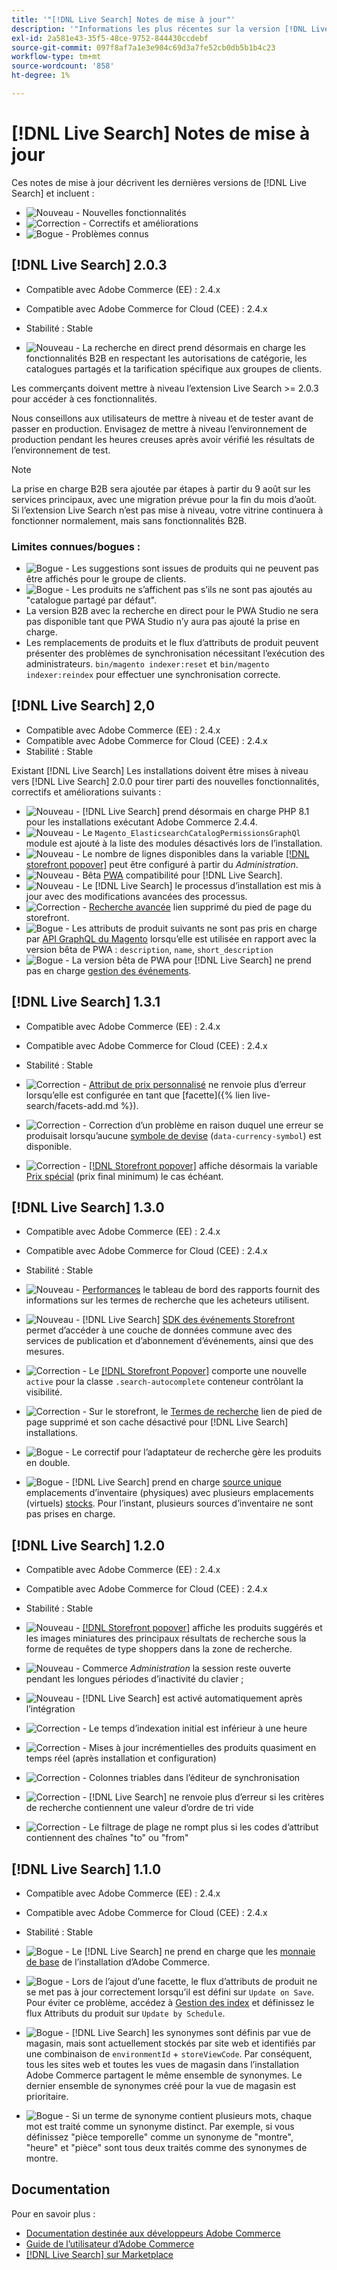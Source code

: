 ```yaml
---
title: '"[!DNL Live Search] Notes de mise à jour"'
description: '"Informations les plus récentes sur la version [!DNL Live Search] d’Adobe Commerce."'
exl-id: 2a581e43-35f5-48ce-9752-844430ccdebf
source-git-commit: 097f8af7a1e3e904c69d3a7fe52cb0db5b1b4c23
workflow-type: tm+mt
source-wordcount: '858'
ht-degree: 1%

---
```


# [!DNL Live Search] Notes de mise à jour

Ces notes de mise à jour décrivent les dernières versions de [!DNL Live Search] et incluent :

* ![Nouveau](../assets/new.svg) - Nouvelles fonctionnalités
* ![Correction](../assets/fix.svg) - Correctifs et améliorations
* ![Bogue](../assets/bug.svg) - Problèmes connus

## [!DNL Live Search] 2.0.3

* Compatible avec Adobe Commerce (EE) : 2.4.x
* Compatible avec Adobe Commerce for Cloud (CEE) : 2.4.x
* Stabilité : Stable

* ![Nouveau](../assets/new.svg) - La recherche en direct prend désormais en charge les fonctionnalités B2B en respectant les autorisations de catégorie, les catalogues partagés et la tarification spécifique aux groupes de clients.

Les commerçants doivent mettre à niveau l’extension Live Search >= 2.0.3 pour accéder à ces fonctionnalités.

Nous conseillons aux utilisateurs de mettre à niveau et de tester avant de passer en production. Envisagez de mettre à niveau l’environnement de production pendant les heures creuses après avoir vérifié les résultats de l’environnement de test.

>[!NOTE]
>
>La prise en charge B2B sera ajoutée par étapes à partir du 9 août sur les services principaux, avec une migration prévue pour la fin du mois d’août. Si l’extension Live Search n’est pas mise à niveau, votre vitrine continuera à fonctionner normalement, mais sans fonctionnalités B2B.

### Limites connues/bogues :

* ![Bogue](../assets/bug.svg) - Les suggestions sont issues de produits qui ne peuvent pas être affichés pour le groupe de clients.
* ![Bogue](../assets/bug.svg) - Les produits ne s’affichent pas s’ils ne sont pas ajoutés au &quot;catalogue partagé par défaut&quot;.
* La version B2B avec la recherche en direct pour le PWA Studio ne sera pas disponible tant que PWA Studio n’y aura pas ajouté la prise en charge.
* Les remplacements de produits et le flux d’attributs de produit peuvent présenter des problèmes de synchronisation nécessitant l’exécution des administrateurs. `bin/magento indexer:reset` et `bin/magento indexer:reindex` pour effectuer une synchronisation correcte.

## [!DNL Live Search] 2,0

* Compatible avec Adobe Commerce (EE) : 2.4.x
* Compatible avec Adobe Commerce for Cloud (CEE) : 2.4.x
* Stabilité : Stable

Existant [!DNL Live Search] Les installations doivent être mises à niveau vers [!DNL Live Search] 2.0.0 pour tirer parti des nouvelles fonctionnalités, correctifs et améliorations suivants :

* ![Nouveau](../assets/new.svg) - [!DNL Live Search] prend désormais en charge PHP 8.1 pour les installations exécutant Adobe Commerce 2.4.4.
* ![Nouveau](../assets/new.svg) - Le `Magento_ElasticsearchCatalogPermissionsGraphQl` module est ajouté à la liste des modules désactivés lors de l’installation.
* ![Nouveau](../assets/new.svg) - Le nombre de lignes disponibles dans la variable [[!DNL storefront popover]](quick-tour.md) peut être configuré à partir du *Administration*.
* ![Nouveau](../assets/new.svg) - Bêta [PWA](https://developer.adobe.com/commerce/pwa-studio/) compatibilité pour [!DNL Live Search].
* ![Nouveau](../assets/new.svg) - Le [!DNL Live Search] le processus d’installation est mis à jour avec des modifications avancées des processus.
* ![Correction](../assets/fix.svg) - [Recherche avancée](https://docs.magento.com/user-guide/catalog/search-advanced.html) lien supprimé du pied de page du storefront.
* ![Bogue](../assets/bug.svg) - Les attributs de produit suivants ne sont pas pris en charge par [API GraphQL du Magento](https://devdocs.magento.com/guides/v2.4/graphql) lorsqu’elle est utilisée en rapport avec la version bêta de PWA : `description`, `name`, `short_description`
* ![Bogue](../assets/bug.svg) - La version bêta de PWA pour [!DNL Live Search] ne prend pas en charge [gestion des événements](https://devdocs.magento.com/shared-services/storefront-events-sdk.html).

## [!DNL Live Search] 1.3.1

* Compatible avec Adobe Commerce (EE) : 2.4.x
* Compatible avec Adobe Commerce for Cloud (CEE) : 2.4.x
* Stabilité : Stable

* ![Correction](../assets/fix.svg) - [Attribut de prix personnalisé](https://docs.magento.com/user-guide/stores/attributes-input-types.html) ne renvoie plus d’erreur lorsqu’elle est configurée en tant que [facette]({% lien live-search/facets-add.md %}).
* ![Correction](../assets/fix.svg) - Correction d’un problème en raison duquel une erreur se produisait lorsqu’aucune [symbole de devise](https://docs.magento.com/user-guide/stores/currency-symbols.html) (`data-currency-symbol`) est disponible.
* ![Correction](../assets/fix.svg) - [[!DNL Storefront popover]](storefront-popover.md) affiche désormais la variable [Prix spécial](https://docs.magento.com/user-guide/catalog/product-price-special.html) (prix final minimum) le cas échéant.

## [!DNL Live Search] 1.3.0

* Compatible avec Adobe Commerce (EE) : 2.4.x
* Compatible avec Adobe Commerce for Cloud (CEE) : 2.4.x
* Stabilité : Stable

* ![Nouveau](../assets/new.svg) - [Performances](performance.md) le tableau de bord des rapports fournit des informations sur les termes de recherche que les acheteurs utilisent.
* ![Nouveau](../assets/new.svg) - [!DNL Live Search] [SDK des événements Storefront](https://devdocs.magento.com/shared-services/storefront-events-sdk.html) permet d’accéder à une couche de données commune avec des services de publication et d’abonnement d’événements, ainsi que des mesures.
* ![Correction](../assets/fix.svg) - Le [[!DNL Storefront Popover]](https://devdocs.magento.com/live-search/storefront-popover.html) comporte une nouvelle `active` pour la classe `.search-autocomplete` conteneur contrôlant la visibilité.
* ![Correction](../assets/fix.svg) - Sur le storefront, le [Termes de recherche](https://docs.magento.com/user-guide/marketing/search-terms-popular.html) lien de pied de page supprimé et son cache désactivé pour [!DNL Live Search] installations.
* ![Bogue](../assets/bug.svg) - Le correctif pour l’adaptateur de recherche gère les produits en double.
* ![Bogue](../assets/bug.svg) - [!DNL Live Search] prend en charge [source unique](https://docs.magento.com/user-guide/catalog/inventory-sources.html) emplacements d’inventaire (physiques) avec plusieurs emplacements (virtuels) [stocks](https://docs.magento.com/user-guide/catalog/inventory-stock.html). Pour l’instant, plusieurs sources d’inventaire ne sont pas prises en charge.

## [!DNL Live Search] 1.2.0

* Compatible avec Adobe Commerce (EE) : 2.4.x
* Compatible avec Adobe Commerce for Cloud (CEE) : 2.4.x
* Stabilité : Stable

* ![Nouveau](../assets/new.svg) - [[!DNL Storefront popover]](storefront-popover.md) affiche les produits suggérés et les images miniatures des principaux résultats de recherche sous la forme de requêtes de type shoppers dans la zone de recherche.
* ![Nouveau](../assets/new.svg) - Commerce *Administration* la session reste ouverte pendant les longues périodes d’inactivité du clavier ;
* ![Nouveau](../assets/new.svg) - [!DNL Live Search] est activé automatiquement après l’intégration
* ![Correction](../assets/fix.svg) - Le temps d’indexation initial est inférieur à une heure
* ![Correction](../assets/fix.svg) - Mises à jour incrémentielles des produits quasiment en temps réel (après installation et configuration)
* ![Correction](../assets/fix.svg) - Colonnes triables dans l’éditeur de synchronisation
* ![Correction](../assets/fix.svg) - [!DNL Live Search] ne renvoie plus d’erreur si les critères de recherche contiennent une valeur d’ordre de tri vide
* ![Correction](../assets/fix.svg) - Le filtrage de plage ne rompt plus si les codes d’attribut contiennent des chaînes &quot;to&quot; ou &quot;from&quot;

## [!DNL Live Search] 1.1.0

* Compatible avec Adobe Commerce (EE) : 2.4.x
* Compatible avec Adobe Commerce for Cloud (CEE) : 2.4.x
* Stabilité : Stable

* ![Bogue](../assets/bug.svg) - Le [!DNL Live Search] ne prend en charge que les [monnaie de base](https://docs.magento.com/user-guide/stores/currency-configuration.html) de l’installation d’Adobe Commerce.
* ![Bogue](../assets/bug.svg) - Lors de l’ajout d’une facette, le flux d’attributs de produit ne se met pas à jour correctement lorsqu’il est défini sur `Update on Save`. Pour éviter ce problème, accédez à [Gestion des index](https://docs.magento.com/user-guide/system/index-management.html) et définissez le flux Attributs du produit sur `Update by Schedule`.
* ![Bogue](../assets/bug.svg) - [!DNL Live Search] les synonymes sont définis par vue de magasin, mais sont actuellement stockés par site web et identifiés par une combinaison de `environmentId` + `storeViewCode`. Par conséquent, tous les sites web et toutes les vues de magasin dans l’installation Adobe Commerce partagent le même ensemble de synonymes. Le dernier ensemble de synonymes créé pour la vue de magasin est prioritaire.
* ![Bogue](../assets/bug.svg) - Si un terme de synonyme contient plusieurs mots, chaque mot est traité comme un synonyme distinct. Par exemple, si vous définissez &quot;pièce temporelle&quot; comme un synonyme de &quot;montre&quot;, &quot;heure&quot; et &quot;pièce&quot; sont tous deux traités comme des synonymes de montre.

## Documentation

Pour en savoir plus :

* [Documentation destinée aux développeurs Adobe Commerce](https://devdocs.magento.com/)
* [Guide de l’utilisateur d’Adobe Commerce](https://docs.magento.com/user-guide/)
* [[!DNL Live Search] sur Marketplace](https://marketplace.magento.com/magento-live-search.html)
